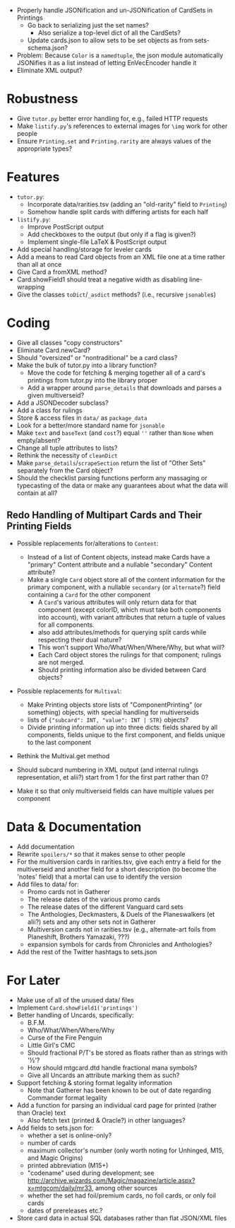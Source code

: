 - Properly handle JSONification and un-JSONification of CardSets in Printings
    - Go back to serializing just the set names?
        - Also serialize a top-level dict of all the CardSets?
    - Update cards.json to allow sets to be set objects as from
      sets-schema.json?
- Problem: Because `Color` is a `namedtuple`, the json module automatically
  JSONifies it as a list instead of letting EnVecEncoder handle it
- Eliminate XML output?

# Robustness

- Give `tutor.py` better error handling for, e.g., failed HTTP requests
- Make `listify.py`'s references to external images for `\img` work for other
  people
- Ensure `Printing.set` and `Printing.rarity` are always values of the
  appropriate types?

# Features

- `tutor.py`:
    - Incorporate data/rarities.tsv (adding an "old-rarity" field to
      `Printing`)
    - Somehow handle split cards with differing artists for each half
- `listify.py`:
    - Improve PostScript output
    - Add checkboxes to the output (but only if a flag is given?)
    - Implement single-file LaTeX & PostScript output
- Add special handling/storage for leveler cards
- Add a means to read Card objects from an XML file one at a time rather than
  all at once
- Give Card a fromXML method?
- Card.showField1 should treat a negative width as disabling line-wrapping
- Give the classes `toDict`/`_asdict` methods? (i.e., recursive `jsonable`s)

# Coding

- Give all classes "copy constructors"
- Eliminate Card.newCard?
- Should "oversized" or "nontraditional" be a card class?
- Make the bulk of tutor.py into a library function?
    - Move the code for fetching & merging together all of a card's printings
      from tutor.py into the library proper
    - Add a wrapper around `parse_details` that downloads and parses a given
      multiverseid?
- Add a JSONDecoder subclass?
- Add a class for rulings
- Store & access files in `data/` as `package_data`
- Look for a better/more standard name for `jsonable`
- Make `text` and `baseText` (and `cost`?) equal `''` rather than `None` when
  empty/absent?
- Change all tuple attributes to lists?
- Rethink the necessity of `cleanDict`
- Make `parse_details`/`scrapeSection` return the list of "Other Sets"
  separately from the Card object?
- Should the checklist parsing functions perform any massaging or typecasting
  of the data or make any guarantees about what the data will contain at all?

## Redo Handling of Multipart Cards and Their Printing Fields

- Possible replacements for/alterations to `Content`:
    - Instead of a list of Content objects, instead make Cards have a "primary"
      Content attribute and a nullable "secondary" Content attribute?
    - Make a single `Card` object store all of the content information for the
      primary component, with a nullable `secondary` (or `alternate`?) field
      containing a `Card` for the other component
        - A `Card`'s various attributes will only return data for that
          component (except colorID, which must take both components into
          account), with variant attributes that return a tuple of values for
          all components.
        - also add attributes/methods for querying split cards while respecting
          their dual nature?
        - This won't support Who/What/When/Where/Why, but what will?
        - Each Card object stores the rulings for that component; rulings are
          not merged.
        - Should printing information also be divided between Card objects?

- Possible replacements for `Multival`:
    - Make Printing objects store lists of "ComponentPrinting" (or something)
      objects, with special handling for multiverseids
    - lists of `{"subcard": INT, "value": INT | STR}` objects?
    - Divide printing information up into three dicts: fields shared by all
      components, fields unique to the first component, and fields unique to
      the last component

- Rethink the Multival.get method
- Should subcard numbering in XML output (and internal rulings representation,
  et alii?) start from 1 for the first part rather than 0?
- Make it so that only multiverseid fields can have multiple values per
  component

# Data & Documentation

- Add documentation
- Rewrite `spoilers/*` so that it makes sense to other people
- For the multiversion cards in rarities.tsv, give each entry a field for the
  multiverseid and another field for a short description (to become the
  'notes' field) that a mortal can use to identify the version
- Add files to data/ for:
    - Promo cards not in Gatherer
    - The release dates of the various promo cards
    - The release dates of the different Vanguard card sets
    - The Anthologies, Deckmasters, & Duels of the Planeswalkers (et alii?)
      sets and any other sets not in Gatherer
    - Multiversion cards not in rarities.tsv (e.g., alternate-art foils from
      Planeshift, Brothers Yamazaki, ???)
    - expansion symbols for cards from Chronicles and Anthologies?
- Add the rest of the Twitter hashtags to sets.json

# For Later

- Make use of all of the unused data/ files
- Implement `Card.showField1('printings')`
- Better handling of Uncards, specifically:
    - B.F.M.
    - Who/What/When/Where/Why
    - Curse of the Fire Penguin
    - Little Girl's CMC
    - Should fractional P/T's be stored as floats rather than as strings with
      '½'?
    - How should mtgcard.dtd handle fractional mana symbols?
    - Give all Uncards an attribute marking them as such?
- Support fetching & storing format legality information
    - Note that Gatherer has been known to be out of date regarding Commander
      format legality
- Add a function for parsing an individual card page for printed (rather than
  Oracle) text
    - Also fetch text (printed & Oracle?) in other languages?
- Add fields to sets.json for:
    - whether a set is online-only?
    - number of cards
    - maximum collector's number (only worth noting for Unhinged, M15, and
      Magic Origins)
    - printed abbreviation (M15+)
    - "codename" used during development; see
      <http://archive.wizards.com/Magic/magazine/article.aspx?x=mtgcom/daily/mr33>,
      among other sources
    - whether the set had foil/premium cards, no foil cards, or only foil cards
    - dates of prereleases etc.?
- Store card data in actual SQL databases rather than flat JSON/XML files
